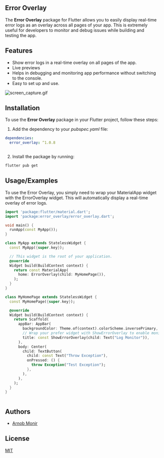 
## Error Overlay
The **Error Overlay** package for Flutter allows you to easily display real-time error logs as an overlay across all pages of your app. This is extremely useful for developers to monitor and debug issues while building and testing the app.
## Features

- Show error logs in a real-time overlay on all pages of the app.
- Live previews
- Helps in debugging and monitoring app performance without switching to the console.
- Easy to set up and use.

[//]: # (![screen_capture.gif]&#40;screenshots%2Fscreen_capture.gif&#41;)
![screen_capture.gif](https://raw.githubusercontent.com/arnobmonir/error_overlay/screenshots/screen_capture.gif)

## Installation

To use the **Error Overlay** package in your Flutter project, follow these steps:
1.  Add the dependency to your *pubspec.yaml* file:
```yaml
dependencies:
  error_overlay: ^1.0.8
    
```
2. Install the package by running:
```bash
flutter pub get
```

## Usage/Examples
To use the Error Overlay, you simply need to wrap your MaterialApp widget with the ErrorOverlay widget. This will automatically display a real-time overlay of error logs.

```dart
import 'package:flutter/material.dart';
import 'package:error_overlay/error_overlay.dart';

void main() {
  runApp(const MyApp());
}

class MyApp extends StatelessWidget {
  const MyApp({super.key});

  // This widget is the root of your application.
  @override
  Widget build(BuildContext context) {
    return const MaterialApp(
      home: ErrorOverlay(child: MyHomePage()),
    );
  }
}

class MyHomePage extends StatelessWidget {
  const MyHomePage({super.key});

  @override
  Widget build(BuildContext context) {
    return Scaffold(
      appBar: AppBar(
        backgroundColor: Theme.of(context).colorScheme.inversePrimary,
        // Wrap your prefer widget with ShowErrorOverlay to enable monitoring
        title: const ShowErrorOverlay(child: Text("Log Monitor")),
      ),
      body: Center(
        child: TextButton(
          child: const Text("Throw Exception"),
          onPressed: () {
            throw Exception("Test Exception");
          },
        ),
      ),
    );
  }
}



```


## Authors

- [Arnob Monir](https://github.com/arnobmonir)


## License

[MIT](https://choosealicense.com/licenses/mit/)

